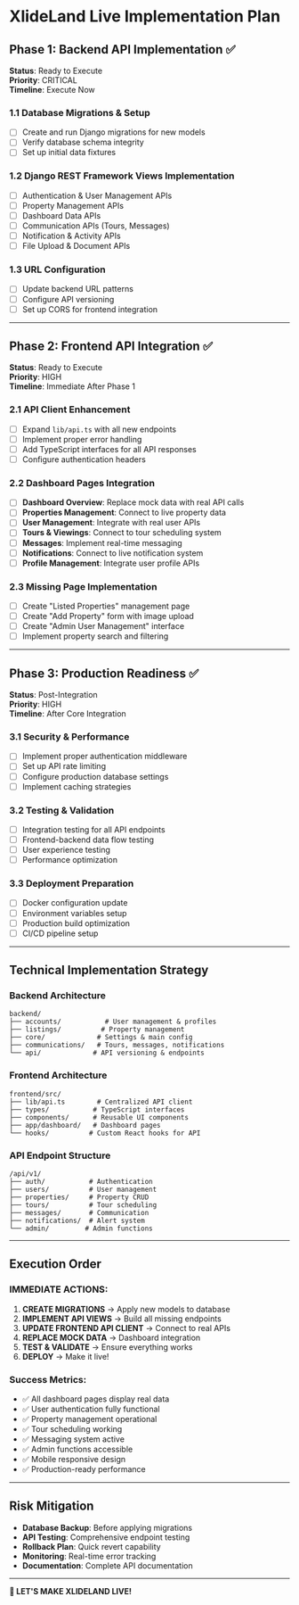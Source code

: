 # XlideLand Live Implementation Plan
## Phase 1: Backend API Implementation ✅

**Status**: Ready to Execute  
**Priority**: CRITICAL  
**Timeline**: Execute Now

### 1.1 Database Migrations & Setup
- [ ] Create and run Django migrations for new models
- [ ] Verify database schema integrity
- [ ] Set up initial data fixtures

### 1.2 Django REST Framework Views Implementation
- [ ] Authentication & User Management APIs
- [ ] Property Management APIs  
- [ ] Dashboard Data APIs
- [ ] Communication APIs (Tours, Messages)
- [ ] Notification & Activity APIs
- [ ] File Upload & Document APIs

### 1.3 URL Configuration
- [ ] Update backend URL patterns
- [ ] Configure API versioning
- [ ] Set up CORS for frontend integration

---

## Phase 2: Frontend API Integration ✅

**Status**: Ready to Execute  
**Priority**: HIGH  
**Timeline**: Immediate After Phase 1

### 2.1 API Client Enhancement
- [ ] Expand `lib/api.ts` with all new endpoints
- [ ] Implement proper error handling
- [ ] Add TypeScript interfaces for all API responses
- [ ] Configure authentication headers

### 2.2 Dashboard Pages Integration
- [ ] **Dashboard Overview**: Replace mock data with real API calls
- [ ] **Properties Management**: Connect to live property data
- [ ] **User Management**: Integrate with real user APIs
- [ ] **Tours & Viewings**: Connect to tour scheduling system
- [ ] **Messages**: Implement real-time messaging
- [ ] **Notifications**: Connect to live notification system
- [ ] **Profile Management**: Integrate user profile APIs

### 2.3 Missing Page Implementation
- [ ] Create "Listed Properties" management page
- [ ] Create "Add Property" form with image upload
- [ ] Create "Admin User Management" interface
- [ ] Implement property search and filtering

---

## Phase 3: Production Readiness ✅

**Status**: Post-Integration  
**Priority**: HIGH  
**Timeline**: After Core Integration

### 3.1 Security & Performance
- [ ] Implement proper authentication middleware
- [ ] Set up API rate limiting
- [ ] Configure production database settings
- [ ] Implement caching strategies

### 3.2 Testing & Validation
- [ ] Integration testing for all API endpoints
- [ ] Frontend-backend data flow testing
- [ ] User experience testing
- [ ] Performance optimization

### 3.3 Deployment Preparation
- [ ] Docker configuration update
- [ ] Environment variables setup
- [ ] Production build optimization
- [ ] CI/CD pipeline setup

---

## Technical Implementation Strategy

### Backend Architecture
```
backend/
├── accounts/           # User management & profiles
├── listings/          # Property management
├── core/             # Settings & main config
├── communications/   # Tours, messages, notifications
└── api/             # API versioning & endpoints
```

### Frontend Architecture
```
frontend/src/
├── lib/api.ts        # Centralized API client
├── types/           # TypeScript interfaces
├── components/      # Reusable UI components
├── app/dashboard/   # Dashboard pages
└── hooks/          # Custom React hooks for API
```

### API Endpoint Structure
```
/api/v1/
├── auth/           # Authentication
├── users/          # User management
├── properties/     # Property CRUD
├── tours/          # Tour scheduling
├── messages/       # Communication
├── notifications/  # Alert system
└── admin/         # Admin functions
```

---

## Execution Order

### IMMEDIATE ACTIONS:
1. **CREATE MIGRATIONS** → Apply new models to database
2. **IMPLEMENT API VIEWS** → Build all missing endpoints
3. **UPDATE FRONTEND API CLIENT** → Connect to real APIs
4. **REPLACE MOCK DATA** → Dashboard integration
5. **TEST & VALIDATE** → Ensure everything works
6. **DEPLOY** → Make it live!

### Success Metrics:
- ✅ All dashboard pages display real data
- ✅ User authentication fully functional
- ✅ Property management operational
- ✅ Tour scheduling working
- ✅ Messaging system active
- ✅ Admin functions accessible
- ✅ Mobile responsive design
- ✅ Production-ready performance

---

## Risk Mitigation
- **Database Backup**: Before applying migrations
- **API Testing**: Comprehensive endpoint testing
- **Rollback Plan**: Quick revert capability
- **Monitoring**: Real-time error tracking
- **Documentation**: Complete API documentation

---

**🚀 LET'S MAKE XLIDELAND LIVE!**
